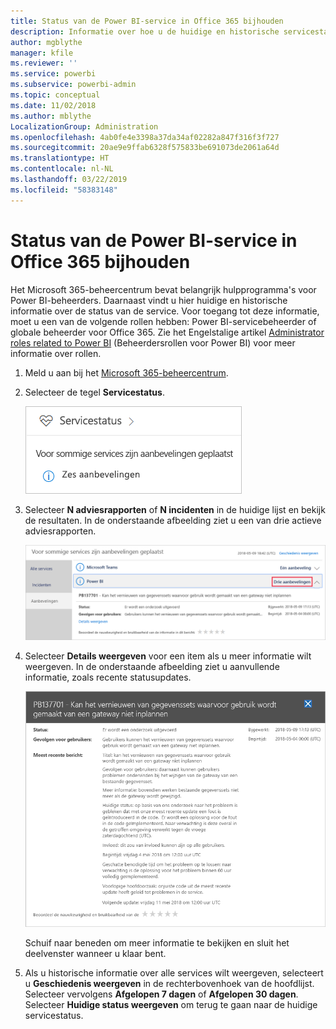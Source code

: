 ```yaml
---
title: Status van de Power BI-service in Office 365 bijhouden
description: Informatie over hoe u de huidige en historische servicestatus kunt weergeven in het Microsoft 365-beheercentrum.
author: mgblythe
manager: kfile
ms.reviewer: ''
ms.service: powerbi
ms.subservice: powerbi-admin
ms.topic: conceptual
ms.date: 11/02/2018
ms.author: mblythe
LocalizationGroup: Administration
ms.openlocfilehash: 4ab0fe4e3398a37da34af02282a847f316f3f727
ms.sourcegitcommit: 20ae9e9ffab6328f575833be691073de2061a64d
ms.translationtype: HT
ms.contentlocale: nl-NL
ms.lasthandoff: 03/22/2019
ms.locfileid: "58383148"
---
```

# <a name="track-power-bi-service-health-in-office-365"></a>Status van de Power BI-service in Office 365 bijhouden

Het Microsoft 365-beheercentrum bevat belangrijk hulpprogramma's voor Power BI-beheerders. Daarnaast vindt u hier huidige en historische informatie over de status van de service. Voor toegang tot deze informatie, moet u een van de volgende rollen hebben: Power BI-servicebeheerder of globale beheerder voor Office 365. Zie het Engelstalige artikel [Administrator roles related to Power BI](service-admin-administering-power-bi-in-your-organization.md#administrator-roles-related-to-power-bi) (Beheerdersrollen voor Power BI) voor meer informatie over rollen.

1. Meld u aan bij het [Microsoft 365-beheercentrum](https://portal.office.com/adminportal).

1. Selecteer de tegel **Servicestatus**.

    ![Tegel Servicestatus](media/service-admin-health/service-health-tile.png)

1. Selecteer **N adviesrapporten** of **N incidenten** in de huidige lijst en bekijk de resultaten. In de onderstaande afbeelding ziet u een van drie actieve adviesrapporten.

    ![Actieve adviesrapporten](media/service-admin-health/active-advisories.png)

1. Selecteer **Details weergeven** voor een item als u meer informatie wilt weergeven. In de onderstaande afbeelding ziet u aanvullende informatie, zoals recente statusupdates.

    ![Details van adviesrapport](media/service-admin-health/advisory-details.png)

    Schuif naar beneden om meer informatie te bekijken en sluit het deelvenster wanneer u klaar bent.

1. Als u historische informatie over alle services wilt weergeven, selecteert u **Geschiedenis weergeven** in de rechterbovenhoek van de hoofdlijst. Selecteer vervolgens **Afgelopen 7 dagen** of **Afgelopen 30 dagen**. Selecteer **Huidige status weergeven** om terug te gaan naar de huidige servicestatus.